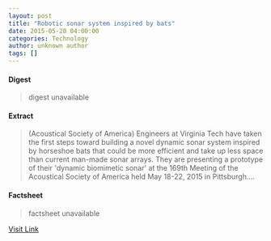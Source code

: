 ```yaml
---
layout: post
title: "Robotic sonar system inspired by bats"
date: 2015-05-20 04:00:00
categories: Technology
author: unknown author
tags: []
---
```



#### Digest
>digest unavailable

#### Extract
>(Acoustical Society of America) Engineers at Virginia Tech have taken the first steps toward building a novel dynamic sonar system inspired by horseshoe bats that could be more efficient and take up less space than current man-made sonar arrays. They are presenting a prototype of their 'dynamic biomimetic sonar' at the 169th Meeting of the Acoustical Society of America held May 18-22, 2015 in Pittsburgh....

#### Factsheet
>factsheet unavailable

[Visit Link](http://www.eurekalert.org/pub_releases/2015-05/asoa-rss050815.php)


